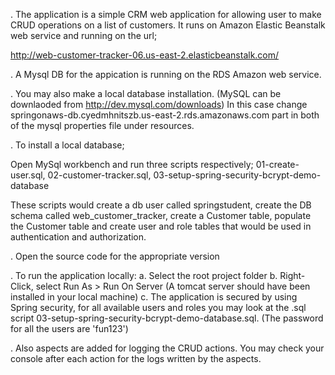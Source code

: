 . The application is a simple CRM web application for allowing user to make CRUD operations on a list of customers. It
runs on Amazon Elastic Beanstalk web service and running on the url; 

http://web-customer-tracker-06.us-east-2.elasticbeanstalk.com/

. A Mysql DB for the appication is running on the RDS Amazon web service.
 

. You may also make a local database installation. (MySQL can be downlaoded from http://dev.mysql.com/downloads)
In this case change  springonaws-db.cyedmhnitszb.us-east-2.rds.amazonaws.com part in both of the mysql properties
file under resources. 

. To install a local database;

Open MySql workbench and run three scripts respectively; 
    01-create-user.sql, 
    02-customer-tracker.sql, 
    03-setup-spring-security-bcrypt-demo-database 

These scripts would create a db user called springstudent, create the DB schema called web_customer_tracker, 
create a Customer table, populate the Customer table and create user and role tables that would be used in authentication 
and authorization.

. Open the source code for the appropriate version

. To run the application locally: 
   a. Select the root project folder
   b. Right-Click, select Run As > Run On Server (A tomcat server should have been installed in your local machine)
   c. The application is secured by using Spring security, for all available users and roles you may look at the .sql 
   script 03-setup-spring-security-bcrypt-demo-database.sql. (The password for all the users are 'fun123')
   
. Also aspects are added for logging the CRUD actions. You may check your console after each action for
the logs written by the aspects.

